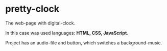 # pretty-clock
The web-page with digital-clock.

In this case was used languages: **HTML, CSS, JavaScript**.

Project has an audio-file and button, which switches a background-music.

